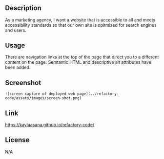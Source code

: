 # <Refactory-Code>

## Description

As a marketing agency, I want a website that is accessible to all and meets accessibility standards so that our own site is opitmized for search engines and users.

## Usage

There are navigation links at the top of the page that direct you to a different content on the page. Semtantic HTML and descriptive alt attributes have been added.

## Screenshot
    
    ![screen capture of deployed web page](../refactory-code/assets/images/screen-shot.png)

## Link

https://kaylaasana.github.io/refactory-code/
    
## License
N/A

